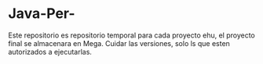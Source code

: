 Java-Per-
=========
Este repositorio es repositorio temporal para cada proyecto ehu, el proyecto final se almacenara en Mega.
  Cuidar las versiones, solo ls que esten autorizados a ejecutarlas.

